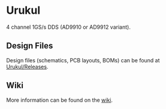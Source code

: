 # Urukul

4 channel 1GS/s DDS (AD9910 or AD9912 variant).

## Design Files

Design files (schematics, PCB layouts, BOMs) can be found at [Urukul/Releases](https://github.com/sinara-hw/Urukul/releases).

## Wiki

More information can be found on the [wiki](https://github.com/sinara-hw/Urukul/wiki).
